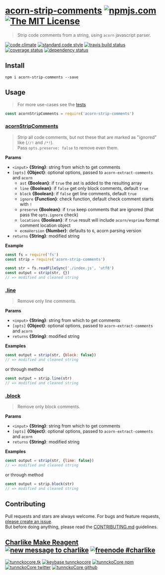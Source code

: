 # [acorn-strip-comments][author-www-url] [![npmjs.com][npmjs-img]][npmjs-url] [![The MIT License][license-img]][license-url] 

> Strip code comments from a string, using `acorn` javascript parser.

[![code climate][codeclimate-img]][codeclimate-url] [![standard code style][standard-img]][standard-url] [![travis build status][travis-img]][travis-url] [![coverage status][coveralls-img]][coveralls-url] [![dependency status][david-img]][david-url]


## Install
```
npm i acorn-strip-comments --save
```


## Usage
> For more use-cases see the [tests](./test.js)

```js
const acornStripComments = require('acorn-strip-comments')
```

### [acornStripComments](index.js#L42)
> Strip all code comments, but not these that are marked as "ignored" like (`//!` and `/*!`).  
> Pass `opts.preserve: false` to remove even them.

**Params**

* `<input>` **{String}**: string from which to get comments    
* `[opts]` **{Object}**: optional options, passed to `acorn-extract-comments` and `acorn`  
  - `ast` **{Boolean}**: if `true` the ast is added to the resulting array
  - `line` **{Boolean}**: if `false` get only block comments, default `true`
  - `block` **{Boolean}**: if `false` get line comments, default `true`
  - `ignore` **{Function}**: check function, default check comment starts with `!`
  - `preserve` **{Boolean}**: if `true` keep comments that are ignored (that pass the `opts.ignore` check)
  - `locations` **{Boolean}**: if `true` result will include `acorn/esprima` format comment location object
  - `ecmaVersion` **{Number}**: defaults to `6`, acorn parsing version
* `returns` **{String}**: modified string  

**Example**

```js
const fs = require('fs')
const strip = require('acorn-strip-comments')

const str = fs.readFileSync('./index.js', 'utf8')
const output = strip(str, {})
// => modified and cleaned string
```

### [.line](index.js#L70)
> Remove only line comments.

**Params**

* `<input>` **{String}**: string from which to get comments    
* `[opts]` **{Object}**: optional options, passed to `acorn-extract-comments` and `acorn`    
* `returns` **{String}**: modified string  

**Examples**

```js
const output = strip(str, {block: false})
// => modified and cleaned string
```

or through method

```js
const output = strip.line(str)
// => modified and cleaned string
```

### [.block](index.js#L98)
> Remove only block comments.

**Params**

* `<input>` **{String}**: string from which to get comments    
* `[opts]` **{Object}**: optional options, passed to `acorn-extract-comments` and `acorn`    
* `returns` **{String}**: modified string  

**Examples**

```js
const output = strip(str, {line: false})
// => modified and cleaned string
```

or through method

```js
const output = strip.block(str)
// => modified and cleaned string
```


## Contributing
Pull requests and stars are always welcome. For bugs and feature requests, [please create an issue](https://github.com/tunnckoCore/acorn-strip-comments/issues/new).  
But before doing anything, please read the [CONTRIBUTING.md](./CONTRIBUTING.md) guidelines.


## [Charlike Make Reagent](http://j.mp/1stW47C) [![new message to charlike][new-message-img]][new-message-url] [![freenode #charlike][freenode-img]][freenode-url]

[![tunnckocore.tk][author-www-img]][author-www-url] [![keybase tunnckocore][keybase-img]][keybase-url] [![tunnckoCore npm][author-npm-img]][author-npm-url] [![tunnckoCore twitter][author-twitter-img]][author-twitter-url] [![tunnckoCore github][author-github-img]][author-github-url]


[npmjs-url]: https://www.npmjs.com/package/acorn-strip-comments
[npmjs-img]: https://img.shields.io/npm/v/acorn-strip-comments.svg?label=acorn-strip-comments

[license-url]: https://github.com/tunnckoCore/acorn-strip-comments/blob/master/LICENSE
[license-img]: https://img.shields.io/badge/license-MIT-blue.svg


[codeclimate-url]: https://codeclimate.com/github/tunnckoCore/acorn-strip-comments
[codeclimate-img]: https://img.shields.io/codeclimate/github/tunnckoCore/acorn-strip-comments.svg

[travis-url]: https://travis-ci.org/tunnckoCore/acorn-strip-comments
[travis-img]: https://img.shields.io/travis/tunnckoCore/acorn-strip-comments.svg

[coveralls-url]: https://coveralls.io/r/tunnckoCore/acorn-strip-comments
[coveralls-img]: https://img.shields.io/coveralls/tunnckoCore/acorn-strip-comments.svg

[david-url]: https://david-dm.org/tunnckoCore/acorn-strip-comments
[david-img]: https://img.shields.io/david/tunnckoCore/acorn-strip-comments.svg

[standard-url]: https://github.com/feross/standard
[standard-img]: https://img.shields.io/badge/code%20style-standard-brightgreen.svg


[author-www-url]: http://www.tunnckocore.tk
[author-www-img]: https://img.shields.io/badge/www-tunnckocore.tk-fe7d37.svg

[keybase-url]: https://keybase.io/tunnckocore
[keybase-img]: https://img.shields.io/badge/keybase-tunnckocore-8a7967.svg

[author-npm-url]: https://www.npmjs.com/~tunnckocore
[author-npm-img]: https://img.shields.io/badge/npm-~tunnckocore-cb3837.svg

[author-twitter-url]: https://twitter.com/tunnckoCore
[author-twitter-img]: https://img.shields.io/badge/twitter-@tunnckoCore-55acee.svg

[author-github-url]: https://github.com/tunnckoCore
[author-github-img]: https://img.shields.io/badge/github-@tunnckoCore-4183c4.svg

[freenode-url]: http://webchat.freenode.net/?channels=charlike
[freenode-img]: https://img.shields.io/badge/freenode-%23charlike-5654a4.svg

[new-message-url]: https://github.com/tunnckoCore/ama
[new-message-img]: https://img.shields.io/badge/ask%20me-anything-green.svg